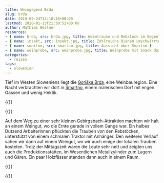 ```yaml
---
title: Weingegend Brda
slug: brda
date: 2019-09-24T12:18:18+00:00
lastmod: 2020-01-13T21:38:52+00:00
author: Mathias Wellner
resources: 
- { name: brda, src: brda.jpg, title: Weintraube und Rebstock im Gegenlicht }
- { name: insekt, src: insekt.jpg, title: Zahlreiche Bienen umschwirrten den Aussichtsturm }
- { name: smartno, src: smartno.jpg, title: Aussicht über Smartno }
- { name: weinprobe, src: weinprobe.jpg, title: Weinprobe mit Snack dazu }
categories:
  - reisen
tags:
  - slowenien
---
```

Tief im Westen Sloweniens liegt die [Goriška Brda](https://www.brda.si/deu/), eine Weinbauregion. Eine Nacht verbrachten wir dort in [Šmartno](https://www.brda.si/begriffe/von_einem_dorf_zum_anderen/2012012809325275/), einem malerischen Dorf mit engen Gassen und wenig Hektik. 
<!--more-->

{{<responsive-image name="brda">}}

{{<responsive-image name="weinprobe">}}

Auf dem Weg zu einer sehr kleinen Gebirgsbach-Attraktion machten wir halt an einem Weingut, wo die Ernte gerade in vollem Gange war. Ein halbes Dutzend ArbeiterInnen pflückten die Trauben von den Rebstöcken, unterstützt von einem schmalen Traktor mit Anhänger. Den weiteren Verlauf sahen wir dann auf einem Weingut, wo wir auch einige der lokalen Trauben kosteten. Trotz der Mittagszeit waren die Leute sehr nett und zeigten uns auch die Produktionsstätten, im Wesentlichen Metallzylinder zum Lagern und Gären. Ein paar Holzfässer standen dann auch in einem Raum.

{{<responsive-image name="smartno">}}

{{<responsive-image name="insekt">}}





